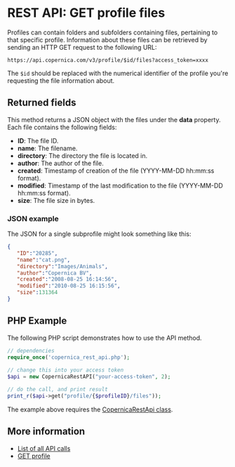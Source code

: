 # REST API: GET profile files

Profiles can contain folders and subfolders containing files, pertaining 
to that specific profile. Information about these files can be retrieved 
by sending an HTTP GET request to the following URL:

`https://api.copernica.com/v3/profile/$id/files?access_token=xxxx`

The `$id` should be replaced with the numerical identifier of the profile 
you're requesting the file information about.

## Returned fields

This method returns a JSON object with the files under the **data** 
property. Each file contains the following fields:

* **ID**: The file ID.
* **name**: The filename.
* **directory**: The directory the file is located in.
* **author**: The author of the file.
* **created**: Timestamp of creation of the file (YYYY-MM-DD hh:mm:ss format).
* **modified**: Timestamp of the last modification to the file (YYYY-MM-DD hh:mm:ss format).
* **size**: The file size in bytes.

### JSON example

The JSON for a single subprofile might look something like this:

```json
{  
   "ID":"20285",
   "name":"cat.png",
   "directory":"Images/Animals",
   "author":"Copernica BV",
   "created":"2008-08-25 16:14:56",
   "modified":"2010-08-25 16:15:56",
   "size":131364
}
```

## PHP Example

The following PHP script demonstrates how to use the API method.

```php
// dependencies
require_once('copernica_rest_api.php');
  
// change this into your access token
$api = new CopernicaRestAPI("your-access-token", 2);

// do the call, and print result
print_r($api->get("profile/{$profileID}/files"));
```

The example above requires the [CopernicaRestApi class](rest-php).

## More information

* [List of all API calls](rest-api)
* [GET profile](rest-get-profile)
